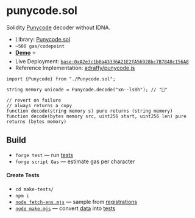 # punycode.sol

Solidity [Punycode](https://datatracker.ietf.org/doc/html/rfc3492) decoder without IDNA.

* Library: [Punycode.sol](./src/Punycode.sol)
* `~500 gas/codepoint`
* [**Demo**](https://adraffy.github.io/punycode.sol/test/demo.html) ⭐
* Live Deployment: [`base:0xA2e3c1b0a43336A21E2fA56928bc7B7848c156A8`](https://basescan.org/address/0xa2e3c1b0a43336a21e2fa56928bc7b7848c156a8#code)
* Reference Implementation: [adraffy/punycode.js](https://github.com/adraffy/punycode.js/)


```solidity
import {Punycode} from "./Punycode.sol";

string memory unicode = Punycode.decode("xn--ls8h"); // "💩"

// revert on failure
// always returns a copy
function decode(string memory s) pure returns (string memory)
function decode(bytes memory src, uint256 start, uint256 len) pure returns (bytes memory)
```

## Build

* `forge test` — run [tests](./test/)
* `forge script Gas` — estimate gas per character

#### Create Tests
* `cd make-tests/`
* `npm i`
* [`node fetch-ens.mjs`](./make-tests/fetch-ens.mjs) — sample from [registrations](https://github.com/adraffy/ens-labels/)
* [`node make.mjs`](./make-tests/make.mjs) — convert [data](./make-tests/data/) into [tests](./test/)